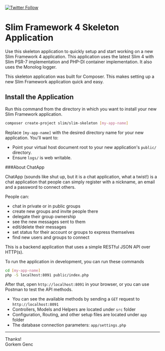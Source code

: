 [![Twitter Follow](https://img.shields.io/twitter/follow/cleancodestudio.svg?style=social)](https://twitter.com/cleancodestudio) 

# Slim Framework 4 Skeleton Application


Use this skeleton application to quickly setup and start working on a new Slim Framework 4 application. This application uses the latest Slim 4 with Slim PSR-7 implementation and PHP-DI container implementation. It also uses the Monolog logger.

This skeleton application was built for Composer. This makes setting up a new Slim Framework application quick and easy.

## Install the Application

Run this command from the directory in which you want to install your new Slim Framework application.

```bash
composer create-project slim/slim-skeleton [my-app-name]
```

Replace `[my-app-name]` with the desired directory name for your new application. You'll want to:

* Point your virtual host document root to your new application's `public/` directory.
* Ensure `logs/` is web writable.

###About ChatApp

ChatApp (sounds like shut up, but it is a chat application, what a twist!) is a chat application that people can simply register with a nickname, an email and a password to connect others.

People can: 
* chat in private or in public groups
* create new groups and invite people there
* delegate their group ownership
* see the new messages sent to them
* edit/delete their messages
* set status for their account or groups to express themselves
* find new users and groups to connect

This is a backend application that uses a simple RESTful JSON API over HTTP(s).

To run the application in development, you can run these commands 

```bash
cd [my-app-name]
php -S localhost:8091 public/index.php
```
After that, open `http://localhost:8091` in your browser, or you can use Postman to test the API methods.

* You can see the available methods by sending a `GET` request to `http://localhost:8091`
* Controllers, Models and Helpers are located under `src` folder
* Configuration, Routing, and other setup files are located under `app` folder
* The database connection parameters: `app/settings.php`

---
Thanks!\
Gorkem Genc
